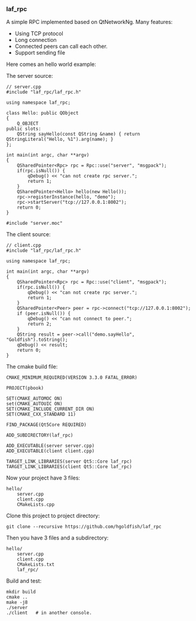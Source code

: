 ### laf_rpc

A simple RPC implemented based on QtNetworkNg. Many features:

* Using TCP protocol
* Long connection
* Connected peers can call each other.
* Support sending file


Here comes an hello world example:

The server source:

    // server.cpp
    #include "laf_rpc/laf_rpc.h"

    using namespace laf_rpc;

    class Hello: public QObject
    {
        Q_OBJECT
    public slots:
        QString sayHello(const QString &name) { return QStringLiteral("Hello, %1").arg(name); }
    };

    int main(int argc, char **argv)
    {
        QSharedPointer<Rpc> rpc = Rpc::use("server", "msgpack");
        if(rpc.isNull()) {
            qDebug() << "can not create rpc server.";
            return 1;
        }
        QSharedPointer<Hello> hello(new Hello());
        rpc->registerInstance(hello, "demo");
        rpc->startServer("tcp://127.0.0.1:8002");
        return 0;
    }

    #include "server.moc"

The client source:

    // client.cpp
    #include "laf_rpc/laf_rpc.h"

    using namespace laf_rpc;

    int main(int argc, char **argv)
    {
        QSharedPointer<Rpc> rpc = Rpc::use("client", "msgpack");
        if(rpc.isNull()) {
            qDebug() << "can not create rpc server.";
            return 1;
        }
        QSharedPointer<Peer> peer = rpc->connect("tcp://127.0.0.1:8002");
        if (peer.isNull()) {
            qDebug() << "can not connect to peer.";
            return 2;
        }
        QString result = peer->call("demo.sayHello", "Goldfish").toString();
        qDebug() << result;
        return 0;
    }

The cmake build file:

    CMAKE_MINIMUM_REQUIRED(VERSION 3.3.0 FATAL_ERROR)

    PROJECT(pbook)

    SET(CMAKE_AUTOMOC ON)
    set(CMAKE_AUTOUIC ON)
    SET(CMAKE_INCLUDE_CURRENT_DIR ON)
    SET(CMAKE_CXX_STANDARD 11)

    FIND_PACKAGE(Qt5Core REQUIRED)

    ADD_SUBDIRECTORY(laf_rpc)

    ADD_EXECUTABLE(server server.cpp)
    ADD_EXECUTABLE(client client.cpp)

    TARGET_LINK_LIBRARIES(server Qt5::Core laf_rpc)
    TARGET_LINK_LIBRARIES(client Qt5::Core laf_rpc)
    
Now your project have 3 files:

    hello/
        server.cpp
        client.cpp
        CMakeLists.cpp
        
Clone this project to project directory:

    git clone --recursive https://github.com/hgoldfish/laf_rpc
    
Then you have 3 files and a subdirectory:

    hello/
        server.cpp
        client.cpp
        CMakeLists.txt
        laf_rpc/
        
Build and test:

    mkdir build
    cmake ..
    make -j8
    ./server
    ./client   # in another console.
    

